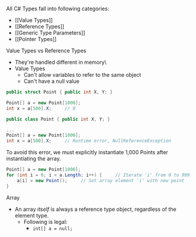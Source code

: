 All C# Types fall into following categories:
- [[Value Types]]
- [[Reference Types]]
- [[Generic Type Parameters]]
- [[Pointer Types]]

Value Types vs Reference Types
- They're handled different in memory\
- Value Types
	- Can't allow variables to refer to the same object
	- Can't have a null value
```C#
public struct Point { public int X, Y; }

Point[] a = new Point[1000];
int x = a[500].X;     // 0

public class Point { public int X, Y; }

...
Point[] a = new Point[1000];
int x = a[500].X;     // Runtime error, NullReferenceException
```
To avoid this error, we must explicitly instantiate 1,000 Points after instantiating the array.
```C#
Point[] a = new Point[1000];
for (int i = 0; i < a.Length; i++) {     // Iterate 'i' from 0 to 999
	a[i] = new Point();     // Set array element 'i' with new point 
}
```

Array
- An array *itself* is always a reference type object, regardless of the element type.
	- Following is legal:
		- `int[] a = null;`



